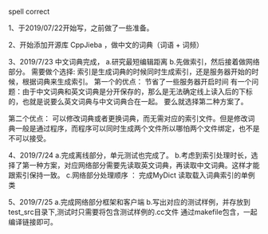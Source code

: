 
spell correct

1、于2019/07/22开始写，之前做了一些准备。

2、开始添加开源库 CppJieba ，做中文的词典（词语 + 词频）

3、2019/7/23
中文词典完成，
 a.研究最短编辑距离
 b.先做索引，然后接着做网络部分。
   需要做个选择: 索引是生成词典的时候同时生成索引，还是服务器开始的时候，根据词典来生成索引。
   第一个的优点：
        节省了一些服务器开启时间
    有一个问题：由于中文词典和英文词典是分开保存的，那么是无法确定线上读入后的下标的，也就是说要么英文词典与中文词典合在一起。
        要么就选择第二种方案了。
        

   第二个优点：
        可以修改词典或者更换词典，而无需对应的索引文件。但是修改词典一般是通过程序，而程序可以同时生成两个文件所以哪怕两个文件绑定，也不是不可以接受。

4、2019/7/24
    a.完成离线部分，单元测试也完成了。
    b.考虑到索引处理时长，选择了第一种方案，对应网络部分需要先读取英文词典，再读取中文词典。这样才能跟索引保持一致。
    c.网络部分处理顺序 ： 完成MyDict 读取载入词典索引的单例类



5、2019/7/25
    a.完成网络部分框架和客户端
    b.写出对应的测试样例，并存放到test_src目录下,测试时只需要将包含测试样例的.cc文件
    通过makefile包含，一起编译链接即可。



















